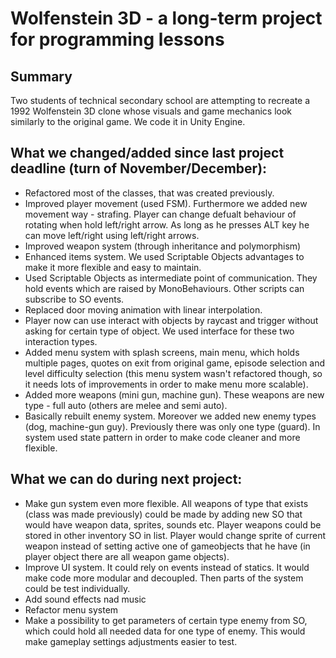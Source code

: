 # Wolfenstein 3D - a long-term project for programming lessons

## Summary

Two students of technical secondary school are attempting to recreate a 1992 Wolfenstein 3D clone whose visuals and game mechanics look similarly to the original game. We code it in Unity Engine.

## What we changed/added since last project deadline (turn of November/December):

* Refactored most of the classes, that was created previously.
* Improved player movement (used FSM). Furthermore we added new movement way - strafing. Player can change defualt behaviour of rotating when hold left/right arrow. As long as he presses ALT key he can move left/right using left/right arrows.
* Improved weapon system (through inheritance and polymorphism)
* Enhanced items system. We used Scriptable Objects advantages to make it more flexible and easy to maintain.
* Used Scriptable Objects as intermediate point of communication. They hold events which are raised by MonoBehaviours. Other scripts can subscribe to SO events.
* Replaced door moving animation with linear interpolation.
* Player now can use interact with objects by raycast and trigger without asking for certain type of object. We used interface for these two interaction types.
* Added menu system with splash screens, main menu, which holds multiple pages, quotes on exit from original game, episode selection and level difficulty selection (this menu system wasn't refactored though, so it needs lots of improvements in order to make menu more scalable).
* Added more weapons (mini gun, machine gun). These weapons are new type - full auto (others are melee and semi auto). 
* Basically rebuilt enemy system. Moreover we added new enemy types (dog, machine-gun guy). Previously there was only one type (guard). In system used state pattern in order to make code cleaner and more flexible.

## What we can do during next project:

* Make gun system even more flexible. All weapons of type that exists (class was made previously) could be made by adding new SO that would have weapon data, sprites, sounds etc. Player weapons could be stored in other inventory SO in list. Player would change sprite of current weapon instead of setting active one of gameobjects that he have (in player object there are all weapon game objects).
* Improve UI system. It could rely on events instead of statics. It would make code more modular and decoupled. Then parts of the system could be test individually.
* Add sound effects nad music
* Refactor menu system
* Make a possibility to get parameters of certain type enemy from SO, which could hold all needed data for one type of enemy. This would make gameplay settings adjustments easier to test.

